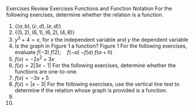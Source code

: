 Exercises
Review Exercises
Functions and Function Notation
For the following exercises, determine whether the relation is a function.
1. $\{(a, b),(c, d),(e, d)\}$
2. $\{(5,2),(6,1),(6,2),(4,8)\}$
3. $y^{2}+4=x$, for $x$ the independent variable and $y$ the dependent variable
4. Is the graph in Figure 1 a function?
Figure 1
For the following exercises, evaluate
$f(-3)$
$f(2) ; \quad f(-a)$
$-f(a)$
$f(a+h)$
5. $f(x)=-2 x^{2}+3 x$
6. $f(x)=2|3 x-1|$
For the following exercises, determine whether the functions are one-to-one.
7. $f(x)=-3 x+5$
8. $f(x)=|x-3|$
For the following exercises, use the vertical line test to determine if the relation whose graph is provided is a function.
9.
10.